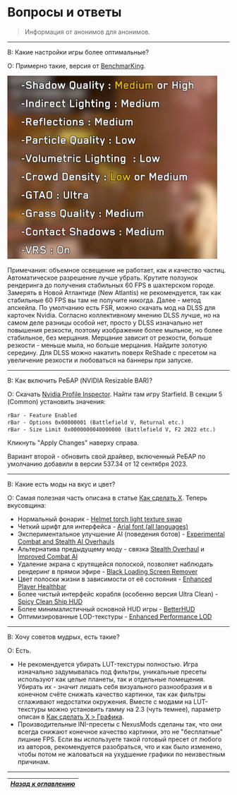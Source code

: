 # Вопросы и ответы

> Информация от анонимов для анонимов.

------

В: Какие настройки игры более оптимальные?

О: Примерно такие, версия от [BenchmarKing](https://www.youtube.com/@benchmarking4386).

![](Вопросы-ответы/Оптимальные-настройки.png)

Примечания: объемное освещение не работает, как и качество частиц. Автоматическое разрешение лучше убрать. Крутите ползунок рендеринга до получения стабильных 60 FPS в шахтерском городе. Замерять в Новой Атлантиде (New Atlantis) не рекомендуется, так как стабильные 60 FPS вы там не получите никогда. Далее - метод апскейла. По умолчанию есть FSR, можно скачать мод на DLSS для карточек Nvidia. Согласно коллективному мнению DLSS лучше, но на самом деле разницы особой нет, просто у DLSS изначально нет повышения резкости, поэтому изображение более мыльное, но более стабильное, без мерцания. Мерцание зависит от резкости, больше резкости - меньше мыла, но больше мерцания. Найдите золотую середину. Для DLSS можно накатить поверх ReShade с пресетом на увеличение резкости и любоваться на баннеры при запуске.

------

В: Как включить РеБАР (NVIDIA Resizable BAR)?

О: Скачать [Nvidia Profile Inspector](https://github.com/Orbmu2k/nvidiaProfileInspector/releases/latest). Найти там игру Starfield. В секции 5 (Common) установить значения:
```
rBar - Feature Enabled
rBar - Options 0x00000001 (Battlefield V, Returnal etc.)
rBar - Size Limit 0x0000000040000000 (Battlefield V, F2 2022 etc.)
```
Кликнуть "Apply Changes" наверху справа.

Вариант второй - обновить свой драйвер, включенный РеБАР по умолчанию добавили в версии 537.34 от 12 сентября 2023.

------

В: Какие есть моды на вкус и цвет?

О: Самая полезная часть описана в статье [Как сделать X](Как-сделать-X.md). Теперь вкусовщина:

+ Нормальный фонарик - [Helmet torch light texture swap](https://www.nexusmods.com/starfield/mods/402)
+ Четкий шрифт для интерфейса - [Arial font (all languages)](https://www.nexusmods.com/starfield/mods/265)
+ Экспериментальное улучшение AI (поведения ботов) - [Experimental Combat and Stealth AI Overhauls](https://www.nexusmods.com/starfield/mods/1043)
+ Альтернатива предыдущему моду - связка [Stealth Overhaul](https://www.nexusmods.com/starfield/mods/819) и [Improved Combat AI](https://www.nexusmods.com/starfield/mods/1392)
+ Удаление экрана с крутящейся полоской, позволяет наблюдать рендеринг в прямои эфире - [Black Loading Screen Remover](https://www.nexusmods.com/starfield/mods/546)
+ Цвет полоски жизни в зависимости от её состояния - [Enhanced Player Healthbar](https://www.nexusmods.com/starfield/mods/454)
+ Более чистый интерфейс корабля (особенно версия Ultra Clean) - [Spicy Clean Ship HUD](https://www.nexusmods.com/starfield/mods/529)
+ Более минималистичный основной HUD игры - [BetterHUD](https://www.nexusmods.com/starfield/mods/214)
+ Оптимизированные LOD-текстуры - [Enhanced Performance LOD](https://www.nexusmods.com/starfield/mods/1104)

------

В: Хочу советов мудрых, есть такие?

О: Есть.

+ Не рекомендуется убирать LUT-текстуры полностью. Игра изначально задумывалась под фильтры, уникальные пресеты используют как целые планеты, так и отдельные помещения. Убирать их - значит лишать себя визуального разнообразия и в конечном счёте снижать качество картинки, так как фильтры сглаживают недостатки окружения. Вместе с модами на LUT-текстуры можно установить гамму на 2.3 (чуть темнее), параметр описан в [Как сделать X > Графика](Как-сделать-X.md#графика).
+ Производительные INI-пресеты с NexusMods сделаны так, что они всегда снижают конечное качество картинки, это не "бесплатные" лишние FPS. Если вы используете такой готовый пресет от любого из авторов, рекомендуется разобраться, что и как было изменено, чтобы потом не жаловаться на ухудшение графики по неизвестным причинам.

------

|[*Назад к оглавлению*](https://github.com/Meridiano/Starfield-Head)|
|:---:|